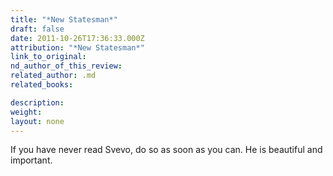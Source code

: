 ```yaml
---
title: "*New Statesman*"
draft: false
date: 2011-10-26T17:36:33.000Z
attribution: "*New Statesman*"
link_to_original:
nd_author_of_this_review:
related_author: .md
related_books:

description:
weight:
layout: none
---
```

If you have never read Svevo, do so as soon as you can. He is beautiful and important.

